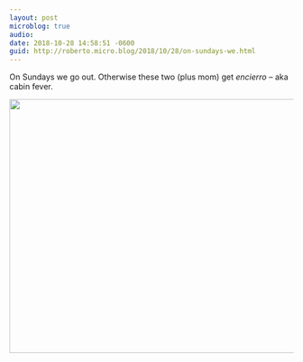 ```yaml
---
layout: post
microblog: true
audio: 
date: 2018-10-28 14:58:51 -0600
guid: http://roberto.micro.blog/2018/10/28/on-sundays-we.html
---
```

On Sundays we go out. Otherwise these two (plus mom) get _encierro_ – aka cabin fever. 

<img src="http://roberto.mateu.me/uploads/2018/00c0fb314c.jpg" width="600" height="450" />
